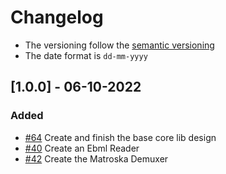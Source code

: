 # Changelog
- The versioning follow the [semantic versioning](https://semver.org/)
- The date format is `dd-mm-yyyy`

## [1.0.0] - 06-10-2022
### Added

- [#64](https://github.com/NextAudio/NextAudio/issues/64) Create and finish the base core lib design
- [#40](https://github.com/NextAudio/NextAudio/issues/40) Create an Ebml Reader
- [#42](https://github.com/NextAudio/NextAudio/issues/42) Create the Matroska Demuxer
